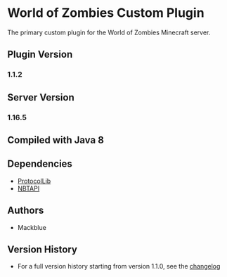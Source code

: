 # World of Zombies Custom Plugin

The primary custom plugin for the World of Zombies Minecraft server.

## Plugin Version

### 1.1.2

## Server Version

### 1.16.5

## Compiled with Java 8

## Dependencies

  - [ProtocolLib](https://www.spigotmc.org/resources/protocollib.1997/)
  - [NBTAPI](https://www.spigotmc.org/resources/nbt-api.7939/)

## Authors

- Mackblue

## Version History

- For a full version history starting from version 1.1.0, see the [changelog](./src/main/resources/changelog.txt)
